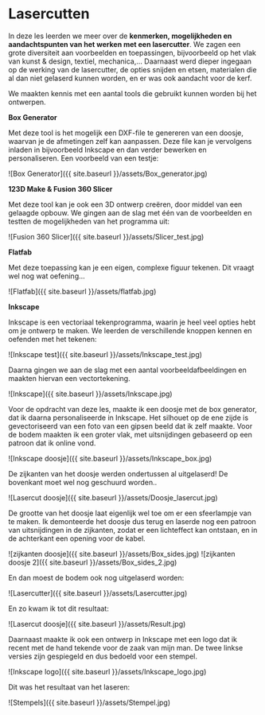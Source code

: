 # Lasercutten

In deze les leerden we meer over de **kenmerken, mogelijkheden en aandachtspunten van het werken met een lasercutter**. We zagen een grote diversiteit aan voorbeelden en toepassingen, bijvoorbeeld op het vlak van kunst & design, textiel, mechanica,... Daarnaast werd dieper ingegaan op de werking van de lasercutter, de opties snijden en etsen, materialen die al dan niet gelaserd kunnen worden, en er was ook aandacht voor de kerf. 

We maakten kennis met een aantal tools die gebruikt kunnen worden bij het ontwerpen.

**Box Generator**

Met deze tool is het mogelijk een DXF-file te genereren van een doosje, waarvan je de afmetingen zelf kan aanpassen. Deze file kan je vervolgens inladen in bijvoorbeeld Inkscape en dan verder bewerken en personaliseren.
Een voorbeeld van een testje:

![Box Generator]({{ site.baseurl }}/assets/Box_generator.jpg)

**123D Make & Fusion 360 Slicer**

Met deze tool kan je ook een 3D ontwerp creëren, door middel van een gelaagde opbouw. 
We gingen aan de slag met één van de voorbeelden en testten de mogelijkheden van het programma uit:

![Fusion 360 Slicer]({{ site.baseurl }}/assets/Slicer_test.jpg)

**Flatfab**

Met deze toepassing kan je een eigen, complexe figuur tekenen. Dit vraagt wel nog wat oefening...

![Flatfab]({{ site.baseurl }}/assets/flatfab.jpg)

**Inkscape**

Inkscape is een vectoriaal tekenprogramma, waarin je heel veel opties hebt om je ontwerp te maken.
We leerden de verschillende knoppen kennen en oefenden met het tekenen:

![Inkscape test]({{ site.baseurl }}/assets/Inkscape_test.jpg)

Daarna gingen we aan de slag met een aantal voorbeeldafbeeldingen en maakten hiervan een vectortekening.

![Inkscape]({{ site.baseurl }}/assets/Inkscape.jpg)

Voor de opdracht van deze les, maakte ik een doosje met de box generator, dat ik daarna personaliseerde in Inkscape. Het silhouet op de ene zijde is gevectoriseerd van een foto van een gipsen beeld dat ik zelf maakte. Voor de bodem maakten ik een groter vlak, met uitsnijdingen gebaseerd op een patroon dat ik online vond. 

![Inkscape doosje]({{ site.baseurl }}/assets/Inkscape_box.jpg)

De zijkanten van het doosje werden ondertussen al uitgelaserd! De bovenkant moet wel nog geschuurd worden..

![Lasercut doosje]({{ site.baseurl }}/assets/Doosje_lasercut.jpg)

De grootte van het doosje laat eigenlijk wel toe om er een sfeerlampje van te maken. Ik demonteerde het doosje dus terug en laserde nog een patroon van uitsnijdingen in de zijkanten, zodat er een lichteffect kan ontstaan, en in de achterkant een opening voor de kabel. 

![zijkanten doosje]({{ site.baseurl }}/assets/Box_sides.jpg) ![zijkanten doosje 2]({{ site.baseurl }}/assets/Box_sides_2.jpg) 

En dan moest de bodem ook nog uitgelaserd worden:

![Lasercutter]({{ site.baseurl }}/assets/Lasercutter.jpg)

En zo kwam ik tot dit resultaat:

![Lasercut doosje]({{ site.baseurl }}/assets/Result.jpg) 

Daarnaast maakte ik ook een ontwerp in Inkscape met een logo dat ik recent met de hand tekende voor de zaak van mijn man. De twee linkse versies zijn gespiegeld en dus bedoeld voor een stempel.

![Inkscape logo]({{ site.baseurl }}/assets/Inkscape_logo.jpg)

Dit was het resultaat van het laseren:

![Stempels]({{ site.baseurl }}/assets/Stempel.jpg) 
